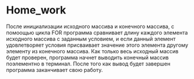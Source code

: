 # Home_work

После инициализации исходного массива и конечного массива, с помоощью цикла FOR
программа сравнивает длину каждого элемента исходного массива с заданным условием, и если данный элемент удовлетворяет условия присваивает значение этого элемента другому элементу из конечного массива. Как только весь исходный массив будет проверен, программа начнет выводить конечный массив поэлементно в терминал. После того как вывод будет завершен программа заканчивает свою работу.